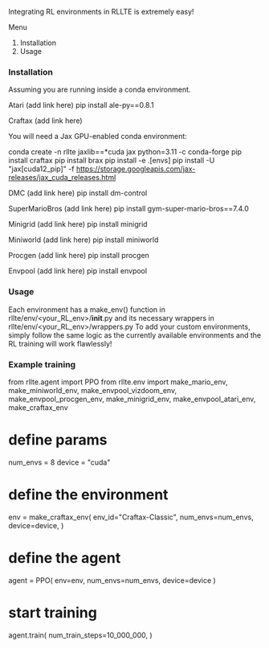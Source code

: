 Integrating RL environments in RLLTE is extremely easy! 

Menu
1. Installation
2. Usage

### Installation

Assuming you are running inside a conda environment. 

Atari (add link here)
pip install ale-py==0.8.1

Craftax (add link here)

You will need a Jax GPU-enabled conda environment:

conda create -n rllte jaxlib==*cuda jax python=3.11 -c conda-forge
pip install craftax
pip install brax
pip install -e .[envs]
pip install -U "jax[cuda12_pip]" -f https://storage.googleapis.com/jax-releases/jax_cuda_releases.html 

DMC (add link here)
pip install dm-control

SuperMarioBros (add link here)
pip install gym-super-mario-bros==7.4.0

Minigrid (add link here)
pip install minigrid

Miniworld (add link here)
pip install miniworld

Procgen (add link here)
pip install procgen

Envpool (add link here)
pip install envpool

### Usage

Each environment has a make_env() function in rllte/env/<your_RL_env>/__init__.py and its necessary wrappers in rllte/env/<your_RL_env>/wrappers.py
To add your custom environments, simply follow the same logic as the currently available environments and the RL training will work flawlessly! 

### Example training
from rllte.agent import PPO
from rllte.env import make_mario_env, make_miniworld_env, make_envpool_vizdoom_env, make_envpool_procgen_env, make_minigrid_env, make_envpool_atari_env, make_craftax_env

# define params
num_envs = 8
device = "cuda"


# define the environment
env = make_craftax_env(
        env_id="Craftax-Classic",
        num_envs=num_envs,
        device=device,
    )

# define the agent
agent = PPO(
    env=env,
    num_envs=num_envs,
    device=device
)
        

# start training
agent.train(
    num_train_steps=10_000_000,
)